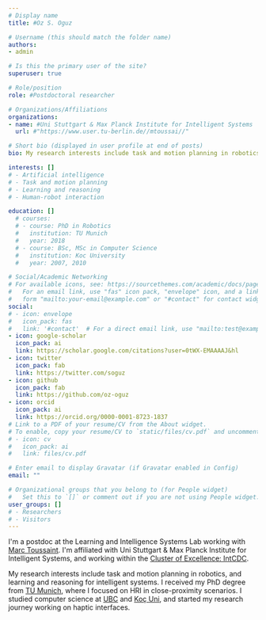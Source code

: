 ```yaml
---
# Display name
title: #Oz S. Oguz

# Username (this should match the folder name)
authors:
- admin

# Is this the primary user of the site?
superuser: true

# Role/position
role: #Postdoctoral researcher

# Organizations/Affiliations
organizations:
- name: #Uni Stuttgart & Max Planck Institute for Intelligent Systems
  url: #"https://www.user.tu-berlin.de//mtoussai//"

# Short bio (displayed in user profile at end of posts)
bio: My research interests include task and motion planning in robotics, learning and reasoning for intelligent systems.

interests: []
# - Artificial intelligence 
# - Task and motion planning
# - Learning and reasoning
# - Human-robot interaction 

education: []
  # courses:
  # - course: PhD in Robotics
  #   institution: TU Munich
  #   year: 2018
  # - course: BSc, MSc in Computer Science
  #   institution: Koc University
  #   year: 2007, 2010

# Social/Academic Networking
# For available icons, see: https://sourcethemes.com/academic/docs/page-builder/#icons
#   For an email link, use "fas" icon pack, "envelope" icon, and a link in the
#   form "mailto:your-email@example.com" or "#contact" for contact widget.
social:
# - icon: envelope
#   icon_pack: fas
#   link: '#contact'  # For a direct email link, use "mailto:test@example.org".
- icon: google-scholar
  icon_pack: ai
  link: https://scholar.google.com/citations?user=0tWX-EMAAAAJ&hl
- icon: twitter
  icon_pack: fab
  link: https://twitter.com/soguz
- icon: github
  icon_pack: fab
  link: https://github.com/oz-oguz
- icon: orcid
  icon_pack: ai
  link: https://orcid.org/0000-0001-8723-1837
# Link to a PDF of your resume/CV from the About widget.
# To enable, copy your resume/CV to `static/files/cv.pdf` and uncomment the lines below.
# - icon: cv
#   icon_pack: ai
#   link: files/cv.pdf

# Enter email to display Gravatar (if Gravatar enabled in Config)
email: ""

# Organizational groups that you belong to (for People widget)
#   Set this to `[]` or comment out if you are not using People widget.
user_groups: []
# - Researchers
# - Visitors
---
```


I'm a postdoc at the Learning and Intelligence Systems Lab working with [Marc Toussaint](https://www.user.tu-berlin.de//mtoussai//). I'm affiliated with Uni Stuttgart & Max Planck Institute for Intelligent Systems, and working within the [Cluster of Excellence: IntCDC](https://www.intcdc.uni-stuttgart.de/). 

My research interests include task and motion planning in robotics, and learning and reasoning for intelligent systems. I received my PhD degree from [TU Munich](https://www.ei.tum.de/en/lsr/home/), where I focused on HRI in close-proximity scenarios. I studied computer science at [UBC](https://www.cs.ubc.ca/) and [Koç Uni](https://rml.ku.edu.tr/), and started my research journey working on haptic interfaces.


